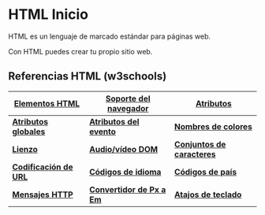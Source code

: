 # HTML Inicio

HTML es un lenguaje de marcado estándar para páginas web.

Con HTML puedes crear tu propio sitio web.

## Referencias HTML (w3schools)

| [Elementos HTML](https://www.w3schools.com/tags/default.asp) | [Soporte del navegador](https://www.w3schools.com/tags/ref_html_browsersupport.asp) | [Atributos](https://www.w3schools.com/tags/ref_attributes.asp) |
|------|------|------|
| **[Atributos globales](https://www.w3schools.com/tags/ref_standardattributes.asp)** | **[Atributos del evento](https://www.w3schools.com/tags/ref_eventattributes.asp)** | **[Nombres de colores](https://www.w3schools.com/tags/ref_colornames.asp)** |
| **[Lienzo](https://www.w3schools.com/tags/ref_canvas.asp)** | **[Audio/vídeo DOM](https://www.w3schools.com/tags/ref_av_dom.asp)** | **[Conjuntos de caracteres](https://www.w3schools.com/tags/ref_charactersets.asp)** |
| **[Codificación de URL](https://www.w3schools.com/tags/ref_urlencode.asp)** | **[Códigos de idioma](https://www.w3schools.com/tags/ref_language_codes.asp)** | **[Códigos de país](https://www.w3schools.com/tags/ref_country_codes.asp)** |
| **[Mensajes HTTP](https://www.w3schools.com/tags/ref_httpmessages.asp)** | **[Convertidor de Px a Em](https://www.w3schools.com/tags/ref_pxtoemconversion.asp)** | **[Atajos de teclado](https://www.w3schools.com/tags/ref_keyboardshortcuts.asp)** |